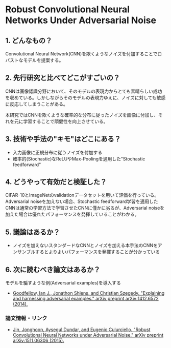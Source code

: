 # Robust Convolutional Neural Networks Under Adversarial Noise

## 1. どんなもの？

Convolutional Neural Network(CNN)を欺くようなノイズを付加することでロバストなモデルを提案する。

## 2. 先行研究と比べてどこがすごいの？

CNNは画像認識分野において、そのモデルの表現力からとても素晴らしい成功を収めている。しかしながらそのモデルの表現力ゆえに、ノイズに対しても敏感に反応してしまうことがある。

本研究ではCNNを欺くような確率的な分布に従ったノイズを画像に付加し、それを元に学習することで頑健性を向上させている。

## 3. 技術や手法の"キモ"はどこにある？

* 入力画像に正規分布に従うノイズを付加する
* 確率的(Stochastic)なReLUやMax-Poolingを適用した"Stochastic feedforward"

## 4. どうやって有効だと検証した？

CIFAR-10とImageNetのvalidationデータセットを用いて評価を行っている。Adversarial noiseを加えない場合、Stochastic feedforward学習を適用したCNNは通常の学習方法で学習させたCNNに僅かに劣るが、Adversarial noiseを加えた場合は優れたパフォーマンスを発揮していることがわかる。

## 5. 議論はあるか？

* ノイズを加えないスタンダードなCNNとノイズを加える本手法のCNNをアンサンブルするとよりよいパフォーマンスを発揮することが分かっている

## 6. 次に読むべき論文はあるか？

モデルを騙すような例(Adversarial examples)を導入する
* [Goodfellow, Ian J., Jonathon Shlens, and Christian Szegedy. "Explaining and harnessing adversarial examples." arXiv preprint arXiv:1412.6572 (2014).](https://arxiv.org/pdf/1412.6572)

### 論文情報・リンク

* [Jin, Jonghoon, Aysegul Dundar, and Eugenio Culurciello. "Robust Convolutional Neural Networks under Adversarial Noise." arXiv preprint arXiv:1511.06306 (2015).](https://arxiv.org/pdf/1511.06306)
